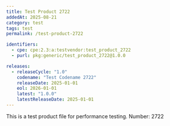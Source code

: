 ```yaml
---
title: Test Product 2722
addedAt: 2025-08-21
category: test
tags: test
permalink: /test-product-2722

identifiers:
  - cpe: cpe:2.3:a:testvendor:test_product_2722
  - purl: pkg:generic/test_product_2722@1.0.0

releases:
  - releaseCycle: "1.0"
    codename: "Test Codename 2722"
    releaseDate: 2025-01-01
    eol: 2026-01-01
    latest: "1.0.0"
    latestReleaseDate: 2025-01-01
---
```


This is a test product file for performance testing. Number: 2722
